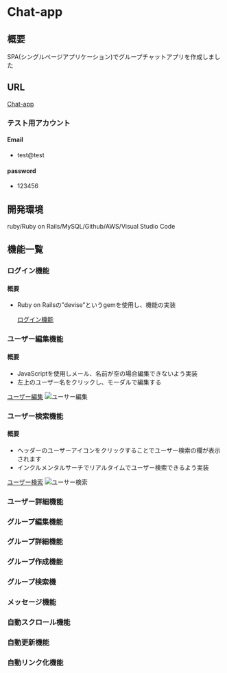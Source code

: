#  Chat-app

##  概要
SPA(シングルページアプリケーション)でグループチャットアプリを作成しました

##  URL
[Chat-app](http://3.114.20.168/)
### テスト用アカウント
####  Email
- test@test
####  password
- 123456
  
##  開発環境
ruby/Ruby on Rails/MySQL/Github/AWS/Visual Studio Code

##  機能一覧
###  ログイン機能
#### 概要
- Ruby on Railsの”devise”というgemを使用し、機能の実装

  [ログイン機能](http://3.114.20.168/users)

###  ユーザー編集機能
 #### 概要
  - JavaScriptを使用しメール、名前が空の場合編集できないよう実装
  - 左上のユーザー名をクリックし、モーダルで編集する

  [ユーザー編集](http://3.114.20.168/)
  ![ユーサー編集](https://user-images.githubusercontent.com/53309563/75776402-4d818480-5d97-11ea-9b75-77f1457c5aed.png)
  
###  ユーザー検索機能
  #### 概要
  - ヘッダーのユーザーアイコンをクリックすることでユーザー検索の欄が表示されます
  - インクルメンタルサーチでリアルタイムでユーザー検索できるよう実装

  [ユーザー検索](http://3.114.20.168/groups/1/messages)
  ![ユーサー検索](https://user-images.githubusercontent.com/53309563/75778933-12358480-5d9c-11ea-94de-db22428f3a46.png)
  
###  ユーザー詳細機能

###  グループ編集機能
###  グループ詳細機能
###  グループ作成機能
###  グループ検索機
###  メッセージ機能 
###  自動スクロール機能
###  自動更新機能
###  自動リンク化機能


